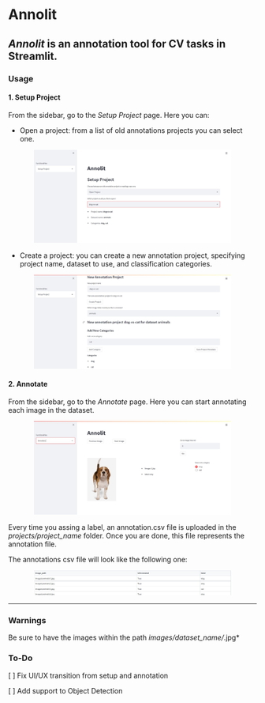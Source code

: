 # **Annolit**

## *Annolit* is an annotation tool for CV tasks in Streamlit.

### **Usage** 

#### **1. Setup Project**
From the sidebar, go to the *Setup Project* page. Here you can:
* Open a project: from a list of old annotations projects you can select one.
<p align="center">
    <img src="static/open_project.jpg" width="400px"></img>
</p>
    
* Create a project: you can create a new annotation project, specifying project name, dataset to use, and classification categories.
<p align="center">
    <img src="static/create_project.jpg" width="400px"></img>
</p>

        
#### **2. Annotate**
From the sidebar, go to the *Annotate* page. Here you can start annotating each image in the dataset.
<p align="center">
    <img src="static/annotate.jpg" width="400px"></img>
</p>
    
Every time you assing a label, an annotation.csv file is uploaded in the *projects/project_name* folder. Once you are done, this file represents the annotation file.

The annotations csv file will look like the following one:
<p align="center">
    <img src="static/annotations.jpg" width="400px"></img>
</p>


----------
### **Warnings**
Be sure to have the images within the path *images/dataset_name/*.jpg*

### **To-Do**
[ ] Fix UI/UX transition from setup and annotation

[ ] Add support to Object Detection
    